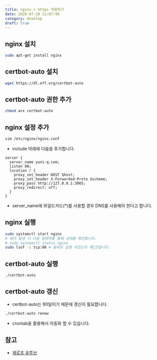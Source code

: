 ```yaml
---
title: nginx + https 적용하기
date: 2020-07-10 12:07:90
category: develop
draft: true
---
```


## nginx 설치

```bash
sudo apt-get install nginx
```

## certbot-auto 설치

```bash
wget https://dl.eff.org/certbot-auto
```

## certbot-auto 권한 추가

```bash
chmod a+x certbot-auto
```

## nginx 설정 추가

```bash
vim /etc/nginx/nginx.conf
```

- include 아래에 다음을 추가합니다.

```vim
server {
  server_name yuni-q.com;
  listen 80;
  location / {
    proxy_set_header HOST $host;
    proxy_set_header X-Forwarded-Proto $scheme;
    proxy_pass http://127.0.0.1:3065;
    proxy_redirect: off;
  }
}
```

- server_name에 와일드카드(\*)를 사용할 경우 DNS를 사용해야 한다고 합니다.

## nginx 실행

```bash
sudo systemctl start nginx
# 에러 발생 시 다음 명령어를 통해 상태를 확인합니다.
# sudo systemctl status nginx
sudo lsof -i tcp:80 # 올바로 실행 되었는지 확인합니다.
```

## certbot-auto 실행

```bash
./certbot-auto
```

## certbot-auto 갱신

- certbot-auto는 90일이기 때문에 갱신이 필요합니다.

```bash
./certbot-auto renew
```

- crontab을 활용해서 자동화 할 수 있습니다.

## 참고

- [제로초 유투브](https://www.youtube.com/channel/UCp-vBtwvBmDiGqjvLjChaJw)
